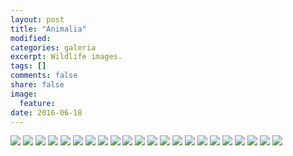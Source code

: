 ```yaml
---
layout: post
title: "Animalia"
modified:
categories: galeria
excerpt: Wildlife images.
tags: []
comments: false
share: false
image:
  feature:
date: 2016-06-18
---
```

<div class="galleria">
    <img src="/images/animalia/Serinus-serinus.jpg" data-title="Serinus serinus">
	<img src="/images/animalia/Erithacus-rubecula.jpg" data-title="Erithacus rubecula">
	<img src="/images/animalia/Haliaeetus-leucocephalus.jpg" data-title="Haliaeetus leucocephalus">
	<img src="/images/animalia/Vultur-gryphus.jpg" data-title="Vultur gryphus">
	<img src="/images/animalia/Capra-ibex-I.jpg" data-title="Capra ibex">
	<img src="/images/animalia/Capra-ibex-II.jpg" data-title="Capra ibex">
  	<img src="/images/animalia/Ovis-aries.jpg" data-title="Ovis aries">
	<img src="/images/animalia/Sus-scrofa-domesticus.jpg" data-title="Sus scrofa domesticus">
	<img src="/images/animalia/Pyrrhocorax-graculus-I.jpg" data-title="Pyrrhocorax graculus">
	<img src="/images/animalia/Pyrrhocorax-graculus-II.jpg" data-title="Pyrrhocorax graculus">
	<img src="/images/animalia/Pyrrhocorax-graculus-III.jpg" data-title="Pyrrhocorax graculus">
	<img src="/images/animalia/Papilio-machaon.jpg" data-title="Papilio machaon">
	<img src="/images/animalia/Phoenicurus-ochruros.jpg" data-title="Phoenicurus ochruros">
	<img src="/images/animalia/Motacilla-flava.jpg" data-title="Motacilla flava">
	<img src="/images/animalia/Dendrocopus-major.jpg" data-title="Dendrocopus major (juv.)">
	<img src="/images/animalia/Dryobates-minor.jpg" data-title="Dryobates minor">
	<img src="/images/animalia/Parus-major.jpg" data-title="Parus major">
	<img src="/images/animalia/Periparus-ater.jpg" data-title="Periparus ater">
	<img src="/images/animalia/Loxia-curvirostra-I.jpg" data-title="Loxia curvirostra">
	<img src="/images/animalia/Tetsudo-graeca.jpg" data-title="Tetsudo graeca (Țestoasa Dobrogeană) encountered in the magical Măcin Mountains of Romania.">
	<img src="/images/animalia/Pelicanus-onocrotalus.jpg" data-title="Pelicanus onocrotalus">
    <img src="/images/animalia/Bubo-bubo.jpg" data-title="Bubo bubo">
</div>

